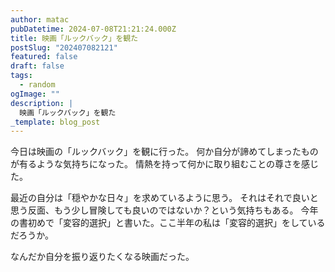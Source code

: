 ```yaml
---
author: matac
pubDatetime: 2024-07-08T21:21:24.000Z
title: 映画「ルックバック」を観た
postSlug: "202407082121"
featured: false
draft: false
tags:
  - random
ogImage: ""
description: |
  映画「ルックバック」を観た
_template: blog_post
---
```


今日は映画の「ルックバック」を観に行った。
何か自分が諦めてしまったものが有るような気持ちになった。
情熱を持って何かに取り組むことの尊さを感じた。

最近の自分は「穏やかな日々」を求めているように思う。
それはそれで良いと思う反面、もう少し冒険しても良いのではないか？という気持ちもある。
今年の書初めで「変容的選択」と書いた。ここ半年の私は「変容的選択」をしているだろうか。

なんだか自分を振り返りたくなる映画だった。
